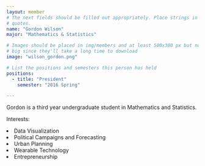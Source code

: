 ```yaml
---
layout: member
# The next fields should be filled out appropriately. Place strings in double 
# quotes.
name: "Gordon Wilson"
major: "Mathematics & Statistics"

# Images should be placed in img/members and at least 500x300 px but not too 
# big since they'll take a long time to download
image: "wilson_gordon.png"

# List the positions and semesters this person has held
positions:
  - title: "President"
    semester: "2016 Spring"

---
```

Gordon is a third year undergraduate student in Mathematics and Statistics.

Interests:
<li>Data Visualization</li>
<li>Political Campaigns and Forecasting</li>
<li>Urban Planning</li>
<li>Wearable Technology</li>
<li>Entrepreneurship</li>

